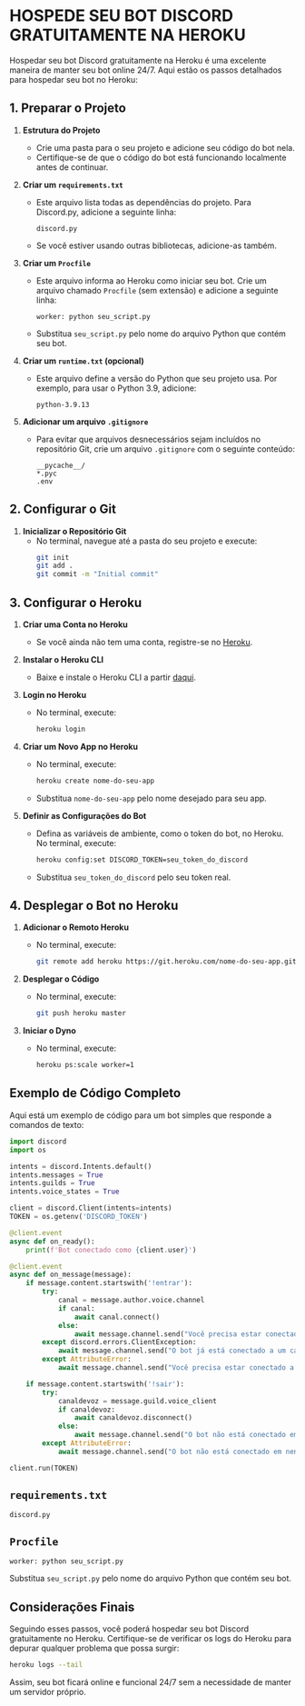 # HOSPEDE SEU BOT DISCORD GRATUITAMENTE NA HEROKU
Hospedar seu bot Discord gratuitamente na Heroku é uma excelente maneira de manter seu bot online 24/7. Aqui estão os passos detalhados para hospedar seu bot no Heroku:

## 1. Preparar o Projeto
1. **Estrutura do Projeto**
   - Crie uma pasta para o seu projeto e adicione seu código do bot nela.
   - Certifique-se de que o código do bot está funcionando localmente antes de continuar.

2. **Criar um `requirements.txt`**
   - Este arquivo lista todas as dependências do projeto. Para Discord.py, adicione a seguinte linha:
     ```
     discord.py
     ```
   - Se você estiver usando outras bibliotecas, adicione-as também.

3. **Criar um `Procfile`**
   - Este arquivo informa ao Heroku como iniciar seu bot. Crie um arquivo chamado `Procfile` (sem extensão) e adicione a seguinte linha:
     ```
     worker: python seu_script.py
     ```
   - Substitua `seu_script.py` pelo nome do arquivo Python que contém seu bot.

4. **Criar um `runtime.txt` (opcional)**
   - Este arquivo define a versão do Python que seu projeto usa. Por exemplo, para usar o Python 3.9, adicione:
     ```
     python-3.9.13
     ```

5. **Adicionar um arquivo `.gitignore`**
   - Para evitar que arquivos desnecessários sejam incluídos no repositório Git, crie um arquivo `.gitignore` com o seguinte conteúdo:
     ```
     __pycache__/
     *.pyc
     .env
     ```

## 2. Configurar o Git
1. **Inicializar o Repositório Git**
   - No terminal, navegue até a pasta do seu projeto e execute:
     ```bash
     git init
     git add .
     git commit -m "Initial commit"
     ```

## 3. Configurar o Heroku
1. **Criar uma Conta no Heroku**
   - Se você ainda não tem uma conta, registre-se no [Heroku](https://signup.heroku.com/).

2. **Instalar o Heroku CLI**
   - Baixe e instale o Heroku CLI a partir [daqui](https://devcenter.heroku.com/articles/heroku-cli).

3. **Login no Heroku**
   - No terminal, execute:
     ```bash
     heroku login
     ```

4. **Criar um Novo App no Heroku**
   - No terminal, execute:
     ```bash
     heroku create nome-do-seu-app
     ```
   - Substitua `nome-do-seu-app` pelo nome desejado para seu app.

5. **Definir as Configurações do Bot**
   - Defina as variáveis de ambiente, como o token do bot, no Heroku. No terminal, execute:
     ```bash
     heroku config:set DISCORD_TOKEN=seu_token_do_discord
     ```
   - Substitua `seu_token_do_discord` pelo seu token real.

## 4. Desplegar o Bot no Heroku
1. **Adicionar o Remoto Heroku**
   - No terminal, execute:
     ```bash
     git remote add heroku https://git.heroku.com/nome-do-seu-app.git
     ```

2. **Desplegar o Código**
   - No terminal, execute:
     ```bash
     git push heroku master
     ```

3. **Iniciar o Dyno**
   - No terminal, execute:
     ```bash
     heroku ps:scale worker=1
     ```

## Exemplo de Código Completo
Aqui está um exemplo de código para um bot simples que responde a comandos de texto:

```python
import discord
import os

intents = discord.Intents.default()
intents.messages = True
intents.guilds = True
intents.voice_states = True

client = discord.Client(intents=intents)
TOKEN = os.getenv('DISCORD_TOKEN')

@client.event
async def on_ready():
    print(f'Bot conectado como {client.user}')

@client.event
async def on_message(message):
    if message.content.startswith('!entrar'):
        try:
            canal = message.author.voice.channel
            if canal:
                await canal.connect()
            else:
                await message.channel.send("Você precisa estar conectado a um canal de voz!")
        except discord.errors.ClientException:
            await message.channel.send("O bot já está conectado a um canal de voz!")
        except AttributeError:
            await message.channel.send("Você precisa estar conectado a um canal de voz!")

    if message.content.startswith('!sair'):
        try:
            canaldevoz = message.guild.voice_client
            if canaldevoz:
                await canaldevoz.disconnect()
            else:
                await message.channel.send("O bot não está conectado em nenhum canal de voz!")
        except AttributeError:
            await message.channel.send("O bot não está conectado em nenhum canal de voz!")

client.run(TOKEN)
```

## `requirements.txt`
```
discord.py
```

## `Procfile`
```
worker: python seu_script.py
```

Substitua `seu_script.py` pelo nome do arquivo Python que contém seu bot.

## Considerações Finais
Seguindo esses passos, você poderá hospedar seu bot Discord gratuitamente no Heroku. Certifique-se de verificar os logs do Heroku para depurar qualquer problema que possa surgir:

```bash
heroku logs --tail
```

Assim, seu bot ficará online e funcional 24/7 sem a necessidade de manter um servidor próprio.